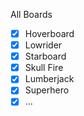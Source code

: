All Boards


- [x] Hoverboard
- [x] Lowrider
- [x] Starboard
- [x] Skull Fire
- [x] Lumberjack
- [x] Superhero
- [x] ...
